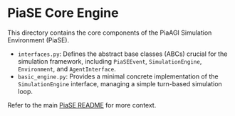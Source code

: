 # PiaSE Core Engine

This directory contains the core components of the PiaAGI Simulation Environment (PiaSE).

-   `interfaces.py`: Defines the abstract base classes (ABCs) crucial for the simulation framework, including `PiaSEEvent`, `SimulationEngine`, `Environment`, and `AgentInterface`.
-   `basic_engine.py`: Provides a minimal concrete implementation of the `SimulationEngine` interface, managing a simple turn-based simulation loop.

Refer to the main [PiaSE README](../../README.md) for more context.
